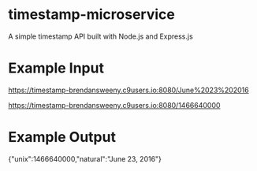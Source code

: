 # timestamp-microservice
A simple timestamp API built with Node.js and Express.js

# Example Input

https://timestamp-brendansweeny.c9users.io:8080/June%2023%202016

https://timestamp-brendansweeny.c9users.io:8080/1466640000

# Example Output

{"unix":1466640000,"natural":"June 23, 2016"}
